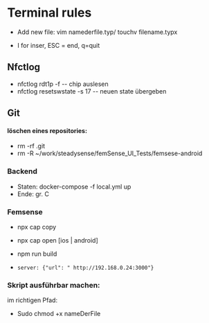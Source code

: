 # Terminal rules

 

- Add new file: vim namederfile.typ/ touchv filename.typx

- I for inser, ESC = end, q=quit



## Nfctlog

- nfctlog rdt1p -f   -- chip auslesen
- nfctlog resetswstate -s 17 -- neuen state übergeben

## Git

#### löschen eines repositories:

- rm -rf .git          
-  rm -R  ~/work/steadysense/femSense_UI_Tests/femsese-android

### Backend

- Staten:  docker-compose -f local.yml up   
- Ende: gr. C

### Femsense

- npx cap copy

- npx cap open [ios | android]

- npm run build

- ```
  server: {"url": " http://192.168.0.24:3000"}
  ```

### Skript ausführbar machen:

im richtigen Pfad:

- Sudo chmod +x nameDerFile
